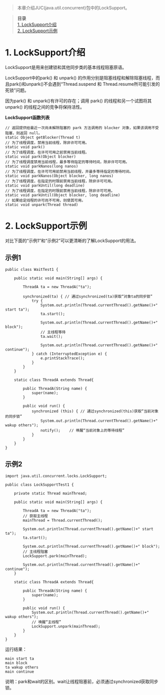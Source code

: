  
> 本章介绍JUC(java.util.concurrent)包中的LockSupport。

> **目录**  
[1. LockSupport介绍](#anchor1)  
[2. LockSupport示例](#anchor2)  

<a name="anchor1"></a>
# 1. LockSupport介绍

LockSupport是用来创建锁和其他同步类的基本线程阻塞原语。

LockSupport中的park() 和 unpark() 的作用分别是阻塞线程和解除阻塞线程，而且park()和unpark()不会遇到“Thread.suspend 和 Thread.resume所可能引发的死锁”问题。

因为park() 和 unpark()有许可的存在；调用 park() 的线程和另一个试图将其 unpark() 的线程之间的竞争将保持活性。

 
**LockSupport函数列表**

    // 返回提供给最近一次尚未解除阻塞的 park 方法调用的 blocker 对象，如果该调用不受阻塞，则返回 null。
    static Object getBlocker(Thread t)
    // 为了线程调度，禁用当前线程，除非许可可用。
    static void park()
    // 为了线程调度，在许可可用之前禁用当前线程。
    static void park(Object blocker)
    // 为了线程调度禁用当前线程，最多等待指定的等待时间，除非许可可用。
    static void parkNanos(long nanos)
    // 为了线程调度，在许可可用前禁用当前线程，并最多等待指定的等待时间。
    static void parkNanos(Object blocker, long nanos)
    // 为了线程调度，在指定的时限前禁用当前线程，除非许可可用。
    static void parkUntil(long deadline)
    // 为了线程调度，在指定的时限前禁用当前线程，除非许可可用。
    static void parkUntil(Object blocker, long deadline)
    // 如果给定线程的许可尚不可用，则使其可用。
    static void unpark(Thread thread)


 
<a name="anchor2"></a>
# 2. LockSupport示例

对比下面的“示例1”和“示例2”可以更清晰的了解LockSupport的用法。

## 示例1

    public class WaitTest1 {

        public static void main(String[] args) {

            ThreadA ta = new ThreadA("ta");

            synchronized(ta) { // 通过synchronized(ta)获取“对象ta的同步锁”
                try {
                    System.out.println(Thread.currentThread().getName()+" start ta");
                    ta.start();

                    System.out.println(Thread.currentThread().getName()+" block");
                    // 主线程等待
                    ta.wait();

                    System.out.println(Thread.currentThread().getName()+" continue");
                } catch (InterruptedException e) {
                    e.printStackTrace();
                }
            }
        }

        static class ThreadA extends Thread{

            public ThreadA(String name) {
                super(name);
            }

            public void run() {
                synchronized (this) { // 通过synchronized(this)获取“当前对象的同步锁”
                    System.out.println(Thread.currentThread().getName()+" wakup others");
                    notify();    // 唤醒“当前对象上的等待线程”
                }
            }
        }
    }

 

## 示例2

    import java.util.concurrent.locks.LockSupport;

    public class LockSupportTest1 {

        private static Thread mainThread;

        public static void main(String[] args) {

            ThreadA ta = new ThreadA("ta");
            // 获取主线程
            mainThread = Thread.currentThread();

            System.out.println(Thread.currentThread().getName()+" start ta");
            ta.start();

            System.out.println(Thread.currentThread().getName()+" block");
            // 主线程阻塞
            LockSupport.park(mainThread);

            System.out.println(Thread.currentThread().getName()+" continue");
        }

        static class ThreadA extends Thread{

            public ThreadA(String name) {
                super(name);
            }

            public void run() {
                System.out.println(Thread.currentThread().getName()+" wakup others");
                // 唤醒“主线程”
                LockSupport.unpark(mainThread);
            }
        }
    }

运行结果：

    main start ta
    main block
    ta wakup others
    main continue

说明：park和wait的区别。wait让线程阻塞前，必须通过synchronized获取同步锁。

